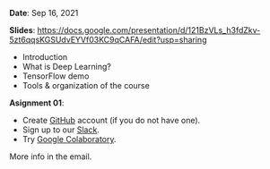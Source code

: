 **Date**: Sep 16, 2021

**Slides**: https://docs.google.com/presentation/d/121BzVLs_h3fdZkv-5zt6qqsKGSUdvEYVf03KC9qCAFA/edit?usp=sharing

* Introduction
* What is Deep Learning?
* TensorFlow demo
* Tools & organization of the course

**Asignment 01**:

* Create [GitHub](https://github.com/) account (if you do not have one).
* Sign up to our [Slack](https://dspraktikum20-4wu6941.slack.com/).
* Try [Google Colaboratory](https://colab.research.google.com/).

More info in the email.
